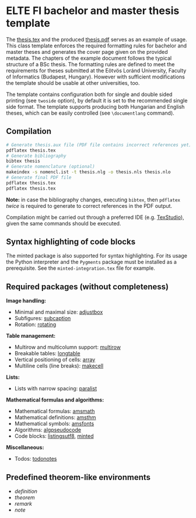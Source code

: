 # ELTE FI bachelor and master thesis template

The [thesis.tex](thesis.tex) and the produced [thesis.pdf](thesis.pdf) serves as an example of usage.
This class template enforces the required formatting rules for bachelor and master theses and generates the cover page given on the provided metadata. The chapters of the example document follows the typical structure of a BSc thesis.
The formatting rules are defined to meet the requirements for theses submitted at the Eötvös Loránd University, Faculty of Informatics (Budapest, Hungary). However with sufficient modifications the template should be usable at other universities, too.

The template contains configuration both for single and double sided printing (see `twoside` option), by default it is set to the recommended single side format.
The template supports producing both Hungarian and English theses, which can be easily controlled (see `\documentlang` command).

## Compilation

```bash
# Generate thesis.aux file (PDF file contains incorrect references yet)
pdflatex thesis.tex
# Generate bibliography
bibtex thesis
# Generate nomenclature (optional)
makeindex -s nomencl.ist -t thesis.nlg -o thesis.nls thesis.nlo
# Generate final PDF file
pdflatex thesis.tex
pdflatex thesis.tex
```

**Note:** in case the bibliography changes, executing `bibtex`, then `pdflatex` _twice_ is required to generate to correct references in the PDF output.

Compilation might be carried out through a preferred IDE (e.g. [TexStudio](https://www.texstudio.org/)), given the same commands should be executed.

## Syntax highlighting of code blocks

The minted package is also supported for syntax  highlighting. For its usage the Python interpreter and the `Pygments` package must be installed as a prerequisite.
See the `minted-integration.tex` file for example.

## Required packages (without completeness)

**Image handling:**

* Minimal and maximal size: [adjustbox](https://ctan.org/pkg/adjustbox)
* Subfigures: [subcaption](https://ctan.org/pkg/subcaption)
* Rotation: [rotating](https://ctan.org/pkg/rotating)

**Table management:**

* Multirow and multicolumn support: [multirow](https://ctan.org/pkg/multirow)
* Breakable tables: [longtable](https://ctan.org/pkg/longtable)
* Vertical positioning of cells: [array](https://ctan.org/pkg/array)
* Multiline cells (line breaks): [makecell](https://ctan.org/pkg/makecell)

**Lists:**

* Lists with narrow spacing: [paralist](https://ctan.org/pkg/paralist)

**Mathematical formulas and algorithms:**

* Mathematical formulas: [amsmath](https://ctan.org/pkg/amsmath)
* Mathematical definitions: [amsthm](https://ctan.org/pkg/amsthm)
* Mathematical symbols: [amsfonts](https://ctan.org/pkg/amsfonts)
* Algorithms: [algpseudocode](https://www.ctan.org/pkg/algorithmicx)
* Code blocks: [listingsutf8](https://ctan.org/pkg/listingsutf8), [minted](https://ctan.org/pkg/minted)

**Miscellaneous:**

* Todos: [todonotes](https://ctan.org/pkg/todonotes)

## Predefined theorem-like environments

* *definition*
* *theorem*
* *remark*
* *note*
